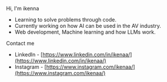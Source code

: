 Hi, I'm ikenna

- Learning to solve problems through code.
- Currently working on how AI can be used in the AV industry.
- Web development, Machine learning and how LLMs work.

Contact me 
- LinkedIn - [https://www.linkedin.com/in/ikenaa/](https://www.linkedin.com/in/ikenaa/)
- Instagram - [https://www.instagram.com/ikenaa/](https://www.instagram.com/ikenaa/)

